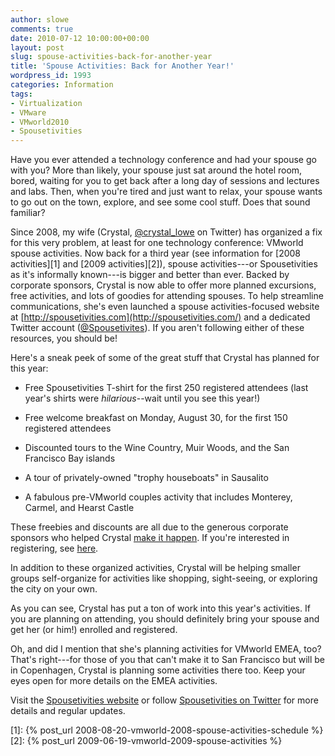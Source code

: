 ```yaml
---
author: slowe
comments: true
date: 2010-07-12 10:00:00+00:00
layout: post
slug: spouse-activities-back-for-another-year
title: 'Spouse Activities: Back for Another Year!'
wordpress_id: 1993
categories: Information
tags:
- Virtualization
- VMware
- VMworld2010
- Spousetivities
---
```


Have you ever attended a technology conference and had your spouse go with you? More than likely, your spouse just sat around the hotel room, bored, waiting for you to get back after a long day of sessions and lectures and labs. Then, when you're tired and just want to relax, your spouse wants to go out on the town, explore, and see some cool stuff. Does that sound familiar?

Since 2008, my wife (Crystal, [@crystal_lowe](http://twitter.com/crystal_lowe) on Twitter) has organized a fix for this very problem, at least for one technology conference: VMworld spouse activities. Now back for a third year (see information for [2008 activities][1] and [2009 activities][2]), spouse activities---or Spousetivities as it's informally known---is bigger and better than ever. Backed by corporate sponsors, Crystal is now able to offer more planned excursions, free activities, and lots of goodies for attending spouses. To help streamline communications, she's even launched a spouse activities-focused website at [http://spousetivities.com](http://spousetivities.com/) and a dedicated Twitter account ([@Spousetivites](http://twitter.com/spousetivities)). If you aren't following either of these resources, you should be!

Here's a sneak peek of some of the great stuff that Crystal has planned for this year:

* Free Spousetivities T-shirt for the first 250 registered attendees (last year's shirts were _hilarious_--wait until you see this year!)

* Free welcome breakfast on Monday, August 30, for the first 150 registered attendees

* Discounted tours to the Wine Country, Muir Woods, and the San Francisco Bay islands

* A tour of privately-owned "trophy houseboats" in Sausalito

* A fabulous pre-VMworld couples activity that includes Monterey, Carmel, and Hearst Castle

These freebies and discounts are all due to the generous corporate sponsors who helped Crystal [make it happen](http://spousetivities.com/2010/05/making-it-happen/). If you're interested in registering, see [here](http://spousetivities.eventbrite.com/?discount=earlybirdspecial).

In addition to these organized activities, Crystal will be helping smaller groups self-organize for activities like shopping, sight-seeing, or exploring the city on your own.

As you can see, Crystal has put a ton of work into this year's activities. If you are planning on attending, you should definitely bring your spouse and get her (or him!) enrolled and registered.

Oh, and did I mention that she's planning activities for VMworld EMEA, too? That's right---for those of you that can't make it to San Francisco but will be in Copenhagen, Crystal is planning some activities there too. Keep your eyes open for more details on the EMEA activities.

Visit the [Spousetivities website](http://spousetivities.com) or follow [Spousetivities on Twitter](http://twitter.com/spousetivities) for more details and regular updates.

[1]: {% post_url 2008-08-20-vmworld-2008-spouse-activities-schedule %}
[2]: {% post_url 2009-06-19-vmworld-2009-spouse-activities %}
